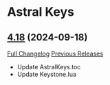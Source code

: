 # Astral Keys

## [4.18](https://github.com/astralguild/AstralKeys/tree/4.18) (2024-09-18)
[Full Changelog](https://github.com/astralguild/AstralKeys/compare/4.17...4.18) [Previous Releases](https://github.com/astralguild/AstralKeys/releases)

- Update AstralKeys.toc  
- Update Keystone.lua  
